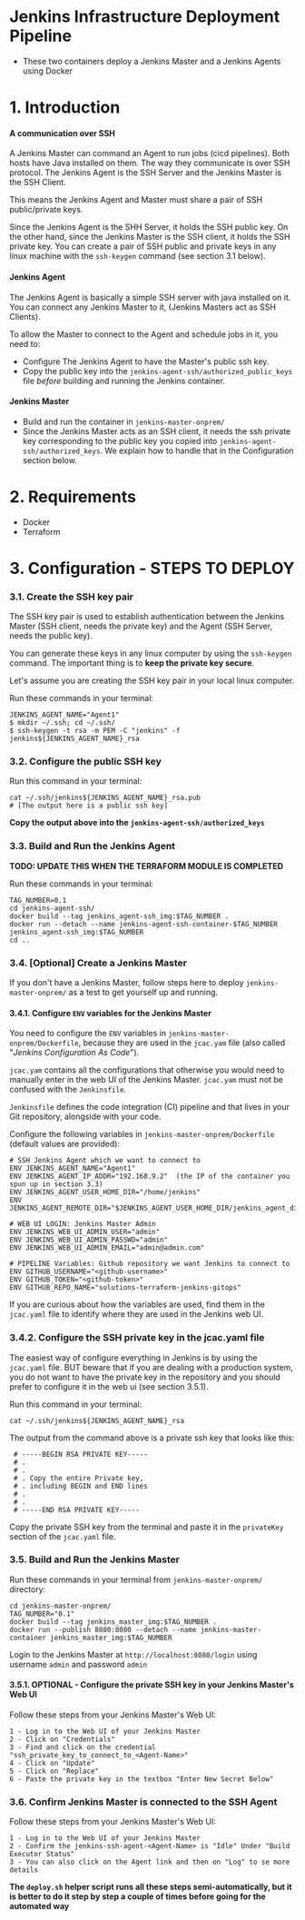 # Jenkins Infrastructure Deployment Pipeline
  - These two containers deploy a Jenkins Master and a Jenkins Agents using Docker

# 1. Introduction

#### A communication over SSH

A Jenkins Master can command an Agent to run jobs (cicd pipelines). Both hosts have Java installed on them. The way they communicate is over SSH protocol. The Jenkins Agent is the SSH Server and the Jenkins Master is the SSH Client.

This means the Jenkins Agent and Master must share a pair of SSH public/private keys.

Since the Jenkins Agent is the SHH Server, it holds the SSH public key. On the other hand, since the Jenkins Master is the SSH client, it holds the SSH private key. You can create a pair of SSH public and private keys in any linux machine with the `ssh-keygen` command (see section 3.1 below).

#### Jenkins Agent
The Jenkins Agent is basically a simple SSH server with java installed on it. You can connect any Jenkins Master to it, (Jenkins Masters act as SSH Clients).

To allow the Master to connect to the Agent and schedule jobs in it, you need to:
  - Configure The Jenkins Agent to have the Master's public ssh key.
  - Copy the public key into the `jenkins-agent-ssh/authorized_public_keys` file *before* building and running the Jenkins container.

#### Jenkins Master

 - Build and run the container in `jenkins-master-onprem/`
 - Since the Jenkins Master acts as an SSH client, it needs the ssh private key corresponding to the public key you copied into `jenkins-agent-ssh/authorized_keys`. We explain how to handle that in the Configuration section below.

# 2. Requirements
 - Docker
 - Terraform

# 3. Configuration - STEPS TO DEPLOY

### 3.1. Create the SSH key pair
The SSH key pair is used to establish authentication between the Jenkins Master (SSH client, needs the private key) and the Agent (SSH Server, needs the public key).

You can generate these keys in any linux computer by using the `ssh-keygen` command. The important thing is to **keep the private key secure**.

Let's assume you are creating the SSH key pair in your local linux computer.

Run these commands in your terminal:
```
JENKINS_AGENT_NAME="Agent1"
$ mkdir ~/.ssh; cd ~/.ssh/
$ ssh-keygen -t rsa -m PEM -C "jenkins" -f jenkins${JENKINS_AGENT_NAME}_rsa
```

### 3.2. Configure the public SSH key

Run this command in your terminal:
```
cat ~/.ssh/jenkins${JENKINS_AGENT_NAME}_rsa.pub
# [The output here is a public ssh key]
```
**Copy the output above into the `jenkins-agent-ssh/authorized_keys`**

### 3.3. Build and Run the Jenkins Agent
**TODO: UPDATE THIS WHEN THE TERRAFORM MODULE IS COMPLETED**

Run these commands in your terminal:
```
TAG_NUMBER=0.1
cd jenkins-agent-ssh/
docker build --tag jenkins_agent-ssh_img:$TAG_NUMBER .
docker run --detach --name jenkins-agent-ssh-container-$TAG_NUMBER jenkins_agent-ssh_img:$TAG_NUMBER
cd ..
```

### 3.4. [Optional] Create a Jenkins Master

 If you don't have a Jenkins Master, follow steps here to deploy `jenkins-master-onprem/` as a test to get yourself up and running.

#### 3.4.1. Configure `ENV` variables for the Jenkins Master

You need to configure the `ENV` variables in `jenkins-master-onprem/Dockerfile`, because they are used in the `jcac.yam` file (also called "_Jenkins Configuration As Code_").
 
`jcac.yam` contains all the configurations that otherwise you would need to manually enter in the web UI of the Jenkins Master. `jcac.yam` must not be confused with the `Jenkinsfile`.

`Jenkinsfile` defines the code integration (CI) pipeline and that lives in your Git repository, alongside with your code.

Configure the following variables in `jenkins-master-onprem/Dockerfile` (default values are provided):

```
# SSH Jenkins Agent which we want to connect to
ENV JENKINS_AGENT_NAME="Agent1"
ENV JENKINS_AGENT_IP_ADDR="192.168.9.2"  (the IP of the container you spun up in section 3.3)
ENV JENKINS_AGENT_USER_HOME_DIR="/home/jenkins"
ENV JENKINS_AGENT_REMOTE_DIR="$JENKINS_AGENT_USER_HOME_DIR/jenkins_agent_dir"

# WEB UI LOGIN: Jenkins Master Admin
ENV JENKINS_WEB_UI_ADMIN_USER="admin"
ENV JENKINS_WEB_UI_ADMIN_PASSWD="admin"
ENV JENKINS_WEB_UI_ADMIN_EMAIL="admin@admin.com"

# PIPELINE Variables: Github repository we want Jenkins to connect to
ENV GITHUB_USERNAME="<github-username>"
ENV GITHUB_TOKEN="<github-token>"
ENV GITHUB_REPO_NAME="solutions-terraform-jenkins-gitops"
```

If you are curious about how the variables are used, find them in the `jcac.yaml` file to identify where they are used in the Jenkins web UI.

### 3.4.2. Configure the SSH private key in the jcac.yaml file

The easiest way of configure everything in Jenkins is by using the `jcac.yaml` file. BUT beware that if you are dealing with a production system, you do not want to have the private key in the repository and you should prefer to configure it in the web ui (see section 3.5.1).

Run this command in your terminal:
 ```
 cat ~/.ssh/jenkins${JENKINS_AGENT_NAME}_rsa
 ```

The output from the command above is a private ssh key that looks like this:
```
 # -----BEGIN RSA PRIVATE KEY-----
 # .
 # .
 # . Copy the entire Private key,
 # . including BEGIN and END lines
 # .
 # .
 # -----END RSA PRIVATE KEY-----
```

Copy the private SSH key from the terminal and paste it in the `privateKey` section of the `jcac.yaml` file.

### 3.5. Build and Run the Jenkins Master 
Run these commands in your terminal from `jenkins-master-onprem/` directory:
 ```
cd jenkins-master-onprem/
TAG_NUMBER="0.1"
docker build --tag jenkins_master_img:$TAG_NUMBER .
docker run --publish 8080:8080 --detach --name jenkins-master-container jenkins_master_img:$TAG_NUMBER 
```
Login to the Jenkins Master at `http://localhost:8080/login` using username `admin` and password `admin`

#### 3.5.1. OPTIONAL - Configure the private SSH key in your Jenkins Master's Web UI
Follow these steps from your Jenkins Master's Web UI:

```
1 - Log in to the Web UI of your Jenkins Master
2 - Click on "Credentials"
3 - Find and click on the credential "ssh_private_key_to_connect_to_<Agent-Name>"
4 - Click on "Update"
5 - Click on "Replace"
6 - Paste the private key in the textbox "Enter New Secret Below"
```

### 3.6. Confirm Jenkins Master is connected to the SSH Agent
Follow these steps from your Jenkins Master's Web UI:

```
1 - Log in to the Web UI of your Jenkins Master
2 - Confirm the jenkins-ssh-agent-<Agent-Name> is "Idle" Under "Build Executor Status"
3 - You can also click on the Agent link and then on "Log" to se more details
```

**The `deploy.sh` helper script runs all these steps semi-automatically, but it is better to do it step by step a couple of times before going for the automated way**